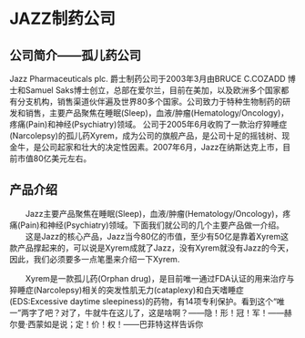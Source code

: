 # JAZZ制药公司
## 公司简介——孤儿药公司
Jazz Pharmaceuticals plc. 爵士制药公司于2003年3月由BRUCE C.COZADD 博士和Samuel Saks博士创立，总部在爱尔兰，目前在美加，以及欧洲多个国家都有分支机构，销售渠道伙伴遍及世界80多个国家。公司致力于特种生物制药的研发和销售，主要产品聚焦在睡眠(Sleep)，血液/肿瘤(Hematology/Oncology)，疼痛(Pain)和神经(Psychiatry)领域。
公司于2005年6月收购了一款治疗猝睡症(Narcolepsy)的孤儿药Xyrem，成为公司的旗舰产品，是公司十足的摇钱树、现金牛，是公司起家和壮大的决定性因素。2007年6月，Jazz在纳斯达克上市，目前市值80亿美元左右。
## 产品介绍
　　Jazz主要产品聚焦在睡眠(Sleep)，血液/肿瘤(Hematology/Oncology)，疼痛(Pain)和神经(Psychiatry)领域。下面我们就公司的几个主要产品做一介绍。
　　这是Jazz的核心产品，Jazz当今80亿的市值，至少有50亿是靠着Xyrem这款产品撑起来的，可以说是Xyrem成就了Jazz，没有Xyrem就没有Jazz的今天，因此，我们必须要多一点笔墨来介绍一下Xyrem.

　　Xyrem是一款孤儿药(Orphan drug)，是目前唯一通过FDA认证的用来治疗与猝睡症(Narcolepsy)相关的突发性肌无力(cataplexy)和白天嗜睡症(EDS:Excessive daytime sleepiness)的药物，有14项专利保护。看到这个“唯一”两字了吧？对了，牛就牛在这儿了，这是啥啊？——隐！形！冠！军！——赫尔曼·西蒙如是说；定！价！权！——巴菲特这样告诉你
